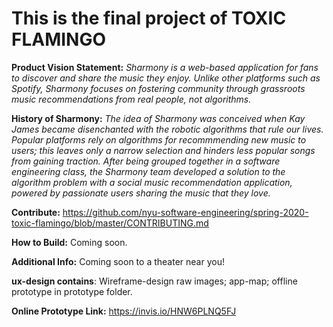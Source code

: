 # This is the final project of TOXIC FLAMINGO

**Product Vision Statement:**
<em> Sharmony is a web-based application for fans to discover and share the music they enjoy. Unlike other platforms such as Spotify, Sharmony focuses on fostering community through grassroots music recommendations from real people, not algorithms. </em>

**History of Sharmony:**
<em> The idea of Sharmony was conceived when Kay James became disenchanted with the robotic algorithms that rule our lives. Popular platforms rely on algorithms for recommmending new music to users; this leaves only a narrow selection and hinders less popular songs from gaining traction. After being grouped together in a software engineering class, the Sharmony team developed a solution to the algorithm problem with a social music recommendation application, powered by passionate users sharing the music that they love. </em>

**Contribute:**
https://github.com/nyu-software-engineering/spring-2020-toxic-flamingo/blob/master/CONTRIBUTING.md

**How to Build:**
Coming soon.

**Additional Info:**
Coming soon to a theater near you!


**ux-design contains**: Wireframe-design raw images; app-map; offline prototype
															in prototype folder.

**Online Prototype Link:** https://invis.io/HNW6PLNQ5FJ

